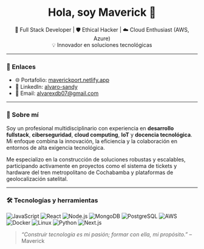 
<h1 align="center">Hola, soy Maverick 👋</h1>

<p align="center">
🚀 Full Stack Developer | 🛡️ Ethical Hacker | ☁️ Cloud Enthusiast (AWS, Azure) <br>
💡 Innovador en soluciones tecnológicas
</p>

---

### 🔗 Enlaces
- 🌐 Portafolio: [maverickport.netlify.app](https://maverickport.netlify.app/)
- 💼 LinkedIn: [alvaro-sandy](https://linkedin.com/in/alvaro-sandy-3a2a422a1/)
- 📧 Email: alvarexdb07@gmail.com

---

### 🧠 Sobre mí

Soy un profesional multidisciplinario con experiencia en **desarrollo fullstack**, **ciberseguridad**, **cloud computing**, **IoT** y **docencia tecnológica**. Mi enfoque combina la innovación, la eficiencia y la colaboración en entornos de alta exigencia tecnológica.

Me especializo en la construcción de soluciones robustas y escalables, participando activamente en proyectos como el sistema de tickets y hardware del tren metropolitano de Cochabamba y plataformas de geolocalización satelital.

---

### 🛠️ Tecnologías y herramientas

![JavaScript](https://img.shields.io/badge/-JavaScript-black?style=flat-square&logo=javascript)
![React](https://img.shields.io/badge/-React-black?style=flat-square&logo=react)
![Node.js](https://img.shields.io/badge/-Node.js-black?style=flat-square&logo=node.js)
![MongoDB](https://img.shields.io/badge/-MongoDB-black?style=flat-square&logo=mongodb)
![PostgreSQL](https://img.shields.io/badge/-PostgreSQL-black?style=flat-square&logo=postgresql)
![AWS](https://img.shields.io/badge/-AWS-black?style=flat-square&logo=amazonaws)
![Docker](https://img.shields.io/badge/-Docker-black?style=flat-square&logo=docker)
![Linux](https://img.shields.io/badge/-Linux-black?style=flat-square&logo=linux)
![Python](https://img.shields.io/badge/-Python-black?style=flat-square&logo=python)
![Next.js](https://img.shields.io/badge/-Next.js-black?style=flat-square&logo=next.js)


> _“Construir tecnología es mi pasión; formar con ella, mi propósito.”_ – Maverick

